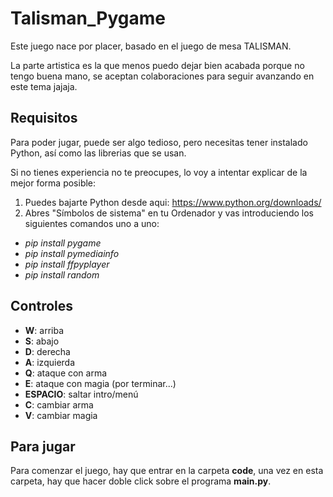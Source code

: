 # Talisman_Pygame

Este juego nace por placer, basado en el juego de mesa TALISMAN.

La parte artistica es la que menos puedo dejar bien acabada porque no tengo buena mano, se aceptan colaboraciones para seguir avanzando en este tema jajaja.

## Requisitos

Para poder jugar, puede ser algo tedioso, pero necesitas tener instalado Python, así como las librerias que se usan.

Si no tienes experiencia no te preocupes, lo voy a intentar explicar de la mejor forma posible:
1. Puedes bajarte Python desde aqui: https://www.python.org/downloads/
2. Abres "Símbolos de sistema" en tu Ordenador y vas introduciendo los siguientes comandos uno a uno:
 - *pip install pygame*
 - *pip install pymediainfo*
 - *pip install ffpyplayer*
 - *pip install random*



## Controles

- **W**: arriba
- **S**: abajo
- **D**: derecha
- **A**: izquierda
- **Q**: ataque con arma
- **E**: ataque con magia (por terminar...)
- **ESPACIO**: saltar intro/menú
- **C**: cambiar arma
- **V**: cambiar magia

## Para jugar

Para comenzar el juego, hay que entrar en la carpeta **code**, una vez en esta carpeta, hay que hacer doble click sobre el programa **main.py**. 
